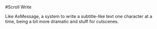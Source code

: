 #Scroll Write

Like AxMessage, a system to write a subtitle-like text one character at a time, being a bit more dramatic and stuff for cutscenes.